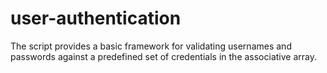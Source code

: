# user-authentication
The script provides a basic framework for validating usernames and passwords against a predefined set of credentials in the associative array.
